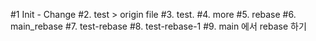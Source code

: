 #1 Init - Change
#2. test > origin file
#3. test.
#4. more
#5. rebase
#6. main_rebase
#7. test-rebase
#8. test-rebase-1
#9. main 에서 rebase 하기
